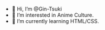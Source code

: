 - 👋 Hi, I’m @Gin-Tsuki
- 👀 I’m interested in Anime Culture.
- 🌱 I’m currently learning HTML/CSS.

<!---
Gin-Tsuki/Gin-Tsuki is a ✨ special ✨ repository because its `README.md` (this file) appears on your GitHub profile.
You can click the Preview link to take a look at your changes.
--->
